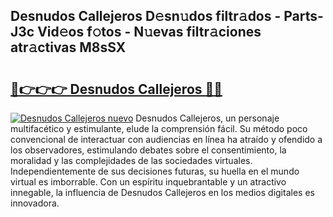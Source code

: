 ## Desnudos Callejeros D𝚎sn𝚞dos filtr𝚊dos - Parts-J3c Vid𝚎os f𝚘tos - N𝚞evas filtr𝚊ciones atr𝚊ctivas M8sSX

# <h2><a href="http://mb7rwze.tromn.icu/?c=Desnudos+Callejeros">🔗👉👉👉 Desnudos Callejeros 🔗🔗</a></h2>

[![Desnudos Callejeros nuevo](https://i.imgur.com/pEAQMta.gif)](http://mb7rwze.tromn.icu/?c=Desnudos+Callejeros)
Desnudos Callejeros, un personaje multifacético y estimulante, elude la comprensión fácil. Su método poco convencional de interactuar con audiencias en línea ha atraído y ofendido a los observadores, estimulando debates sobre el consentimiento, la moralidad y las complejidades de las sociedades virtuales. Independientemente de sus decisiones futuras, su huella en el mundo virtual es imborrable. Con un espíritu inquebrantable y un atractivo innegable, la influencia de Desnudos Callejeros en los medios digitales es innovadora.
